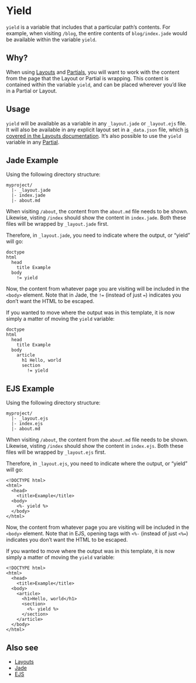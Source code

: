 # Yield

`yield` is a variable that includes that a particular path’s contents. For example, when visiting `/blog`, the entire contents of `blog/index.jade` would be available within the variable `yield`.

## Why?

When using [Layouts](layout) and [Partials](partial), you will want to work with the content from the page that the Layout or Partial is wrapping. This content is contained within the variable `yield`, and can be placed wherever you’d like in a Partial or Layout.

## Usage

`yield` will be available as a variable in any `_layout.jade` or `_layout.ejs` file. It will also be available in any explicit layout set in a `_data.json` file, which [is covered in the Layouts documentation](layout). It’s also possible to use the `yield` variable in any [Partial](partial).

## Jade Example

Using the following directory structure:

```
myproject/
  |- _layout.jade
  |- index.jade
  |- about.md
```

When visiting `/about`, the content from the `about.md` file needs to be shown. Likewise, visting `/index` should show the content in `index.jade`. Both these files will be wrapped by `_layout.jade` first.

Therefore, in `_layout.jade`, you need to indicate where the output, or “yield” will go:

```jade
doctype
html
  head
    title Example
  body
    != yield
```

Now, the content from whatever page you are visiting will be included in the `<body>` element. Note that in Jade, the `!=` (instead of just `=`) indicates you don’t want the HTML to be escaped.

If you wanted to move where the output was in this template, it is now simply a matter of moving the `yield` variable:

```jade
doctype
html
  head
    title Example
  body
    article
      h1 Hello, world
      section
        != yield
```

## EJS Example

Using the following directory structure:

```
myproject/
  |- _layout.ejs
  |- index.ejs
  |- about.md
```

When visiting `/about`, the content from the `about.md` file needs to be shown. Likewise, visting `/index` should show the content in `index.ejs`. Both these files will be wrapped by `_layout.ejs` first.

Therefore, in `_layout.ejs`, you need to indicate where the output, or “yield” will go:

```ejs
<!DOCTYPE html>
<html>
  <head>
    <title>Example</title>
  <body>
    <%- yield %>
  </body>
</html>
```

Now, the content from whatever page you are visiting will be included in the `<body>` element. Note that in EJS, opening tags with `<%-` (instead of just `<%=`) indicates you don’t want the HTML to be escaped.

If you wanted to move where the output was in this template, it is now simply a matter of moving the `yield` variable:

```ejs
<!DOCTYPE html>
<html>
  <head>
    <title>Example</title>
  <body>
    <article>
      <h1>Hello, world</h1>
      <section>
        <%- yield %>
      </section>
    </article>
  </body>
</html>
```

## Also see

- [Layouts](layouts)
- [Jade](jade)
- [EJS](ejs)
